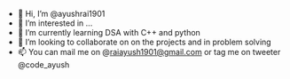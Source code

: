 - 👋 Hi, I’m @ayushrai1901
- 👀 I’m interested in ...
- 🌱 I’m currently learning DSA with C++ and python
- 💞️ I’m looking to collaborate on on the projects and in problem solving
- 📫 You can mail me on @raiayush1901@gmail.com or tag me on tweeter @code_ayush

<!---
ayushrai1901/ayushrai1901 is a ✨ special ✨ repository because its `README.md` (this file) appears on your GitHub profile.
You can click the Preview link to take a look at your changes.
--->
